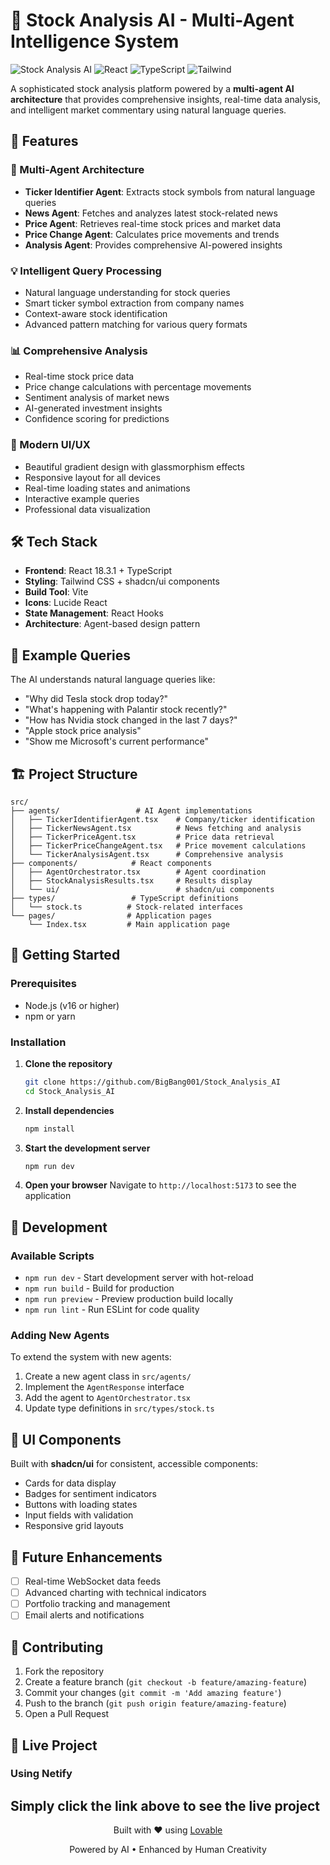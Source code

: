 # 🤖 Stock Analysis AI - Multi-Agent Intelligence System

![Stock Analysis AI](https://img.shields.io/badge/AI-Powered-blue) ![React](https://img.shields.io/badge/React-18.3.1-61dafb) ![TypeScript](https://img.shields.io/badge/TypeScript-Latest-3178c6) ![Tailwind](https://img.shields.io/badge/Tailwind-CSS-38bdf8)

A sophisticated stock analysis platform powered by a **multi-agent AI architecture** that provides comprehensive insights, real-time data analysis, and intelligent market commentary using natural language queries.

## 🚀 Features

### 🧠 Multi-Agent Architecture
- **Ticker Identifier Agent**: Extracts stock symbols from natural language queries
- **News Agent**: Fetches and analyzes latest stock-related news
- **Price Agent**: Retrieves real-time stock prices and market data
- **Price Change Agent**: Calculates price movements and trends
- **Analysis Agent**: Provides comprehensive AI-powered insights

### 💡 Intelligent Query Processing
- Natural language understanding for stock queries
- Smart ticker symbol extraction from company names
- Context-aware stock identification
- Advanced pattern matching for various query formats

### 📊 Comprehensive Analysis
- Real-time stock price data
- Price change calculations with percentage movements
- Sentiment analysis of market news
- AI-generated investment insights
- Confidence scoring for predictions

### 🎨 Modern UI/UX
- Beautiful gradient design with glassmorphism effects
- Responsive layout for all devices
- Real-time loading states and animations
- Interactive example queries
- Professional data visualization

## 🛠️ Tech Stack

- **Frontend**: React 18.3.1 + TypeScript
- **Styling**: Tailwind CSS + shadcn/ui components
- **Build Tool**: Vite
- **Icons**: Lucide React
- **State Management**: React Hooks
- **Architecture**: Agent-based design pattern

## 🎯 Example Queries

The AI understands natural language queries like:

- "Why did Tesla stock drop today?"
- "What's happening with Palantir stock recently?"
- "How has Nvidia stock changed in the last 7 days?"
- "Apple stock price analysis"
- "Show me Microsoft's current performance"

## 🏗️ Project Structure

```
src/
├── agents/                 # AI Agent implementations
│   ├── TickerIdentifierAgent.tsx    # Company/ticker identification
│   ├── TickerNewsAgent.tsx          # News fetching and analysis
│   ├── TickerPriceAgent.tsx         # Price data retrieval
│   ├── TickerPriceChangeAgent.tsx   # Price movement calculations
│   └── TickerAnalysisAgent.tsx      # Comprehensive analysis
├── components/            # React components
│   ├── AgentOrchestrator.tsx        # Agent coordination
│   ├── StockAnalysisResults.tsx     # Results display
│   └── ui/                          # shadcn/ui components
├── types/                 # TypeScript definitions
│   └── stock.ts          # Stock-related interfaces
└── pages/                # Application pages
    └── Index.tsx         # Main application page
```

## 🚦 Getting Started

### Prerequisites

- Node.js (v16 or higher)
- npm or yarn

### Installation

1. **Clone the repository**
   ```bash
   git clone https://github.com/BigBang001/Stock_Analysis_AI
   cd Stock_Analysis_AI
   ```

2. **Install dependencies**
   ```bash
   npm install
   ```

3. **Start the development server**
   ```bash
   npm run dev
   ```

4. **Open your browser**
   Navigate to `http://localhost:5173` to see the application

## 🔧 Development

### Available Scripts

- `npm run dev` - Start development server with hot-reload
- `npm run build` - Build for production
- `npm run preview` - Preview production build locally
- `npm run lint` - Run ESLint for code quality

### Adding New Agents

To extend the system with new agents:

1. Create a new agent class in `src/agents/`
2. Implement the `AgentResponse` interface
3. Add the agent to `AgentOrchestrator.tsx`
4. Update type definitions in `src/types/stock.ts`

## 🎨 UI Components

Built with **shadcn/ui** for consistent, accessible components:
- Cards for data display
- Badges for sentiment indicators
- Buttons with loading states
- Input fields with validation
- Responsive grid layouts

## 🔮 Future Enhancements

- [ ] Real-time WebSocket data feeds
- [ ] Advanced charting with technical indicators
- [ ] Portfolio tracking and management
- [ ] Email alerts and notifications

## 🤝 Contributing

1. Fork the repository
2. Create a feature branch (`git checkout -b feature/amazing-feature`)
3. Commit your changes (`git commit -m 'Add amazing feature'`)
4. Push to the branch (`git push origin feature/amazing-feature`)
5. Open a Pull Request

## 📱 Live Project

### Using Netify
Simply click the link above to see the live project
---

<div align="center">
  <p>Built with ❤️ using <a href="https://lovable.dev">Lovable</a></p>
  <p>Powered by AI • Enhanced by Human Creativity</p>
</div>
